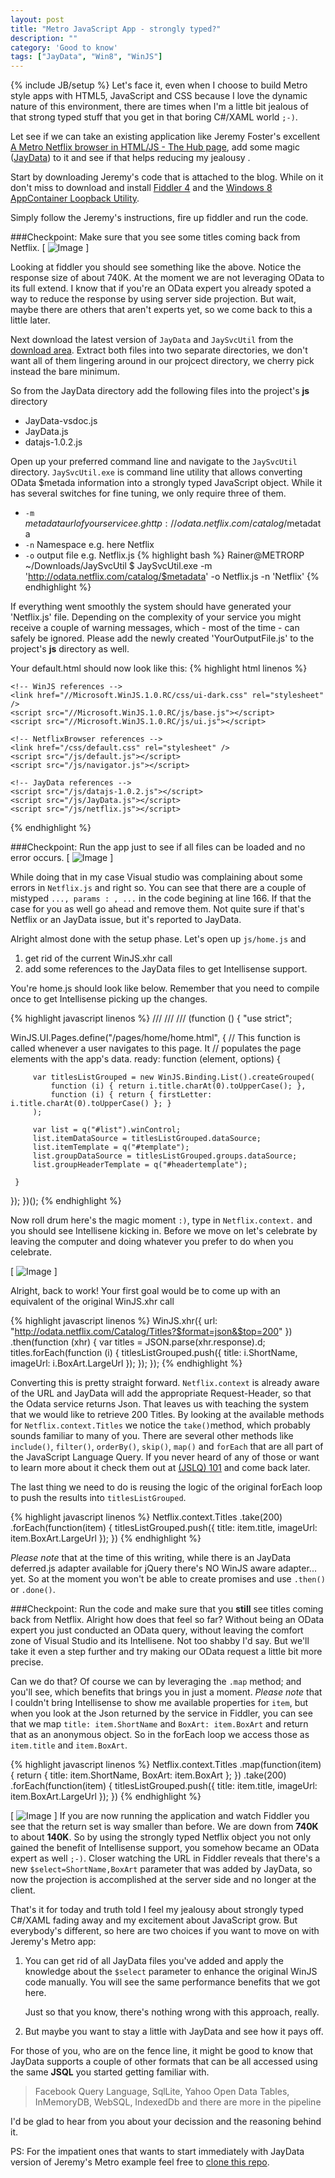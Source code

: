 ```yaml
---
layout: post
title: "Metro JavaScript App - strongly typed?"
description: ""
category: 'Good to know'
tags: ["JayData", "Win8", "WinJS"]
---
```

{% include JB/setup %}
Let's face it, even when I choose to build Metro style apps with HTML5, JavaScript and
CSS because I love the dynamic nature of this environment, there are times when I'm a little bit jealous of that
strong typed stuff that you get in that boring C#/XAML world `;-)`.

Let see if we can take an existing application like Jeremy Foster's excellent [A Metro Netflix browser in HTML/JS -
The Hub page][], add some magic ([JayData][]) to it and see if that helps reducing my jealousy .

Start by downloading Jeremy's code that is attached to the blog.
While on it don't miss to download and install [Fiddler 4][] and the [Windows 8 AppContainer Loopback Utility][].

Simply follow the Jeremy's instructions, fire up fiddler and run the code.

###Checkpoint: Make sure that you see some titles coming back from Netflix.
[ ![Image](/img/metro-javascript-app---strong-typed-fiddler.jpg "Fiddler Response") ]

Looking at fiddler you should see something like the above. Notice the response size of about 740K. At the moment we
 are not leveraging OData to its full extend. I know that if you're an OData expert you already spoted
 a way to reduce the response by using server side projection. But wait, maybe there are others that aren't experts
 yet, so we come back to this a little later.

Next download the latest version of `JayData` and `JaySvcUtil` from the [download area][].
Extract both files into two separate directories, we don't want all of them lingering around in our projcect
directory, we cherry pick instead the bare minimum.

So from the JayData directory add the following files into the project's **js** directory
- JayData-vsdoc.js
- JayData.js
- datajs-1.0.2.js

Open up your preferred command line and navigate to the `JaySvcUtil` directory. `JaySvcUtil.exe` is command line
utility that allows converting OData $metada information into a strongly typed JavaScript object. While it has
several switches for fine tuning, we only require three of them.

- `-m` $metadata url of your service e.g http://odata.netflix.com/catalog/$metadata
- `-n` Namespace e.g. here Netflix
- `-o` output file e.g. Netflix.js
{% highlight bash %}
Rainer@METRORP ~/Downloads/JaySvcUtil
$ JaySvcUtil.exe -m 'http://odata.netflix.com/catalog/$metadata' -o Netflix.js -n 'Netflix'
{% endhighlight %}

If everything went smoothly the system should have generated your 'Netflix.js' file. Depending on the complexity of
your service you might receive a couple of warning messages, which - most of the time - can safely be ignored.
Please add the newly created 'YourOutputFile.js' to the project's **js** directory as well.

Your default.html should now look like this:
{% highlight html linenos %}
<!DOCTYPE html>
<html>
<head>
    <meta charset="utf-8" />
    <title>NetflixBrowser</title>

    <!-- WinJS references -->
    <link href="//Microsoft.WinJS.1.0.RC/css/ui-dark.css" rel="stylesheet" />
    <script src="//Microsoft.WinJS.1.0.RC/js/base.js"></script>
    <script src="//Microsoft.WinJS.1.0.RC/js/ui.js"></script>

    <!-- NetflixBrowser references -->
    <link href="/css/default.css" rel="stylesheet" />
    <script src="/js/default.js"></script>
    <script src="/js/navigator.js"></script>

    <!-- JayData references -->
    <script src="/js/datajs-1.0.2.js"></script>
    <script src="/js/JayData.js"></script>
    <script src="/js/netflix.js"></script>

</head>
<body>
    <div id="contenthost" data-win-control="Application.PageControlNavigator" data-win-options="{home: '/pages/home/home.html'}"></div>
    <!-- <div id="appbar" data-win-control="WinJS.UI.AppBar">
        <button data-win-control="WinJS.UI.AppBarCommand" data-win-options="{id:'cmd', label:'Command', icon:'placeholder'}"></button>
    </div> -->
</body>
</html>
{% endhighlight %}


###Checkpoint: Run the app just to see if all files can be loaded and no error occurs.
[ ![Image](/img/metro-javascript-app---strong-typed-params.jpg "Netflix.js errors") ]

While doing that in my case Visual studio was complaining about some errors in `Netflix.js` and right so.
You can see that there are a couple of mistyped `..., params : , ...` in the code begining at line 166. If that the case for you as
well go ahead and remove them. Not quite sure if that's Netflix or an JayData issue,
but it's reported to JayData.

Alright almost done with the setup phase. Let's open up `js/home.js` and
1. get rid of the current WinJS.xhr call
2. add some references to the JayData files to get Intellisense support.

You're home.js should look like below. Remember that you need to compile once to get Intellisense picking
 up the changes.

{% highlight javascript linenos %}
/// <reference path="/js/jaydata.js" />
/// <reference path="/js/jaydata-vsdoc.js" />
/// <reference path="/js/netflix.js" />
(function () {
 "use strict";

 WinJS.UI.Pages.define("/pages/home/home.html", {
     // This function is called whenever a user navigates to this page. It
     // populates the page elements with the app's data.
     ready: function (element, options) {

         var titlesListGrouped = new WinJS.Binding.List().createGrouped(
             function (i) { return i.title.charAt(0).toUpperCase(); },
             function (i) { return { firstLetter: i.title.charAt(0).toUpperCase() }; }
         );

         var list = q("#list").winControl;
         list.itemDataSource = titlesListGrouped.dataSource;
         list.itemTemplate = q("#template");
         list.groupDataSource = titlesListGrouped.groups.dataSource;
         list.groupHeaderTemplate = q("#headertemplate");

     }
 });
})();
{% endhighlight %}

Now roll drum here's the magic moment `:)`, type in `Netflix.context.` and you should see Intellisene kicking in. Before we move
on let's celebrate by leaving the computer and doing whatever you prefer to do when you celebrate.

[ ![Image](/img/metro-javascript-app---strong-typed-Intellisense.jpg "Intellisense") ]

Alright, back to work! Your first goal would be to come up with an equivalent of the original WinJS.xhr call

{% highlight javascript linenos %}
WinJS.xhr({ url: "http://odata.netflix.com/Catalog/Titles?$format=json&$top=200" })
    .then(function (xhr) {
        var titles = JSON.parse(xhr.response).d;
        titles.forEach(function (i) {
            titlesListGrouped.push({
                title: i.ShortName,
                imageUrl: i.BoxArt.LargeUrl
            });
        });
    });
{% endhighlight %}

Converting this is pretty straight forward. `Netflix.context` is already aware of the URL and JayData will add the
appropriate Request-Header, so that the Odata service returns Json. That leaves us with teaching the system that we would
like to retrieve 200 Titles.
By looking at the available methods for `Netflix.context.Titles` we notice
the `take()`method, which probably sounds familiar to many of you. There are several other methods like `include()`, `filter()`,
`orderBy()`, `skip()`, `map()` and `forEach` that are all part of the JavaScript Language Query.
If you never heard of any of those or want to learn more about it check them out at [(JSLQ) 101][] and come back later.

The last thing we need to do is reusing the logic of the original forEach loop to push the results into `titlesListGrouped`.

{% highlight javascript linenos %}
Netflix.context.Titles
    .take(200)
    .forEach(function(item) {
        titlesListGrouped.push({
            title: item.title,
            imageUrl: item.BoxArt.LargeUrl
        });
    })
{% endhighlight %}

_Please note_ that at the time of this writing, while there is an JayData deferred.js adapter available for jQuery
there's NO WinJS aware adapter... yet. So at the moment you won't be able to create promises and use `.then()` or `.done()`.

###Checkpoint: Run the code and make sure that you **still** see  titles coming back from Netflix.
Alright how does that feel so far? Without being an OData expert you just conducted an OData query,
without leaving the comfort zone of Visual Studio and its Intellisene. Not too shabby I'd say. But we'll take it even a
step further and try making our OData request a little bit more precise.

Can we do that? Of course we can by leveraging the `.map` method; and you'll see, which benefits that brings you in just a moment.
_Please note_ that I couldn't
 bring Intellisense to show me available properties for `item`, but when you look at the Json returned by
 the service in Fiddler, you can see that we map `title: item.ShortName` and `BoxArt: item.BoxArt` and return that
 as an anonymous object. So in the forEach loop we access those as `item.title` and `item.BoxArt`.

{% highlight javascript linenos %}
Netflix.context.Titles
    .map(function(item) {
        return {
            title: item.ShortName,
            BoxArt: item.BoxArt
        };
    })
    .take(200)
    .forEach(function(item) {
        titlesListGrouped.push({
            title: item.title,
            imageUrl: item.BoxArt.LargeUrl
        });
    })
{% endhighlight %}

[ ![Image](/img/metro-javascript-app---strong-typed-fiddler140k.jpg "Fiddler 140K") ]
If you are now running the application and watch Fiddler you see that the return set is way smaller than before. We
are down from **740K** to about **140K**. So by using the strongly typed Netflix object you not only gained the
benefit of
Intellisense support, you somehow became an OData expert as well `;-)`. 
Closer watching the URL in Fiddler reveals that there's a new `$select=ShortName,BoxArt` parameter that was added by
JayData, so now the projection is accomplished at the server side and no longer at the client.


That's it for today and truth told I feel my jealousy about strongly typed C#/XAML fading away and my excitement
about JavaScript grow. But everybody's different, so here are two choices if you want to move on with Jeremy's Metro app: 

1. You can get rid of all JayData files you've added and apply the knowledge about the `$select` parameter
to enhance the original WinJS code manually. You will see the same performance benefits that we got here.

   Just so that you know, there's nothing wrong with this approach, really.
2. But maybe you want to stay a little with JayData and see how it pays off.

For those of you, who are on the fence line, it might be good to know that JayData supports a couple of other formats
that
can be all accessed using the same **JSQL** you started getting familiar with.
> Facebook Query Language, SqlLite, Yahoo Open Data Tables, InMemoryDB, WebSQL, IndexedDb
and there are more in the pipeline

I'd be glad to hear from you about your decission and the reasoning behind it.


PS: For the impatient ones that wants to start immediately with JayData version of Jeremy's Metro example feel free to
[clone this repo][].


[A Metro Netflix browser in HTML/JS - The Hub page]: http://codefoster.com/post/2012/06/13/netflixstage1.aspx
[JayData]: http://jaydata.org/
[Fiddler 4]: http://www.fiddler2.com/fiddler2/version.asp
[Windows 8 AppContainer Loopback Utility]: http://www.fiddler2.com/Fiddler2/extensions.asp
[download area]: http://jaydata.org/download
[clone this repo]:https://github.com/RainerAtSpirit/JayData-Netflix
[(JSLQ) 101]:http://jaydata.org/blog/javascript-language-query-jslq-101